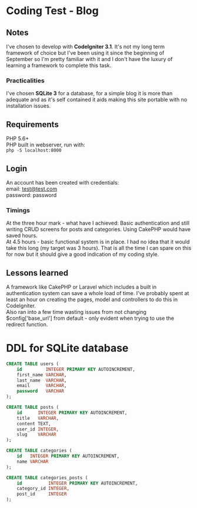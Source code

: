 # Coding Test - Blog

## Notes

I've chosen to develop with **CodeIgniter 3.1**. It's not my long term framework of choice but I've been using it since the beginning of September so I'm pretty familiar with it and I don't have the luxury of learning a framework to complete this task.

### Practicalities

I've chosen **SQLite 3** for a database, for a simple blog it is more than adequate and as it's self contained it aids making this site portable with no installation issues.

## Requirements
PHP 5.6+  
PHP built in webserver, run with:  
`php -S localhost:8000`

## Login

An account has been created with credentials:  
email: test@test.com  
password: password

### Timings

At the three hour mark - what have I achieved: Basic authentication and still writing CRUD screens for posts and categories. Using CakePHP would have saved hours.  
At 4.5 hours - basic functional system is in place. I had no idea that it would take this long (my target was 3 hours). That is all the time I can spare on this for now but it should give a good indication of my coding style.  

## Lessons learned

A framework like CakePHP or Laravel which includes a built in authentication system can save a whole load of time. I've probably spent at least an hour on creating the pages, model and controllers to do this in CodeIgniter.  
Also ran into a few time wasting issues from not changing $config['base_url'] from default - only evident when trying to use the redirect function.

# DDL for SQLite database
```SQL
CREATE TABLE users (
    id         INTEGER PRIMARY KEY AUTOINCREMENT,
    first_name VARCHAR,
    last_name  VARCHAR,
    email      VARCHAR,
    password   VARCHAR
);

CREATE TABLE posts (
    id      INTEGER PRIMARY KEY AUTOINCREMENT,
    title   VARCHAR,
    content TEXT,
    user_id INTEGER,
    slug    VARCHAR
);

CREATE TABLE categories (
    id   INTEGER PRIMARY KEY AUTOINCREMENT,
    name VARCHAR
);

CREATE TABLE categories_posts (
    id          INTEGER PRIMARY KEY AUTOINCREMENT,
    category_id INTEGER,
    post_id     INTEGER
);
```
